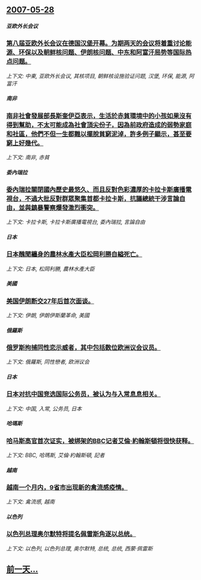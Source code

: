 ## [2007-05-28](/news/2007/05/28/index.md)

##### 亚欧外长会议
### [第八届亚欧外长会议在德国汉堡开幕。为期两天的会议将着重讨论能源、环保以及朝鲜核问题、伊朗核问题、中东和阿富汗局势等国际热点问题。](/news/2007/05/28/第八届亚欧外长会议在德国汉堡开幕-为期两天的会议将着重讨论能源-环保以及朝鲜核问题-伊朗核问题-中东和阿富汗局势等国际热.md)
_上下文: 中東, 亚欧外长会议, 其核项目, 朝鲜核设施验证问题, 汉堡, 环保, 能源, 阿富汗_

##### 南非
### [南非社會發展部長斯奎伊亞表示，生活於赤貧環境中的小孩如果沒有得到幫助，不太可能成為社會頂尖份子，因為前政府造成的弱勢家庭和社區，他們不但一生都難以擺脫貧窮泥淖，許多例子顯示，甚至要窮上好幾代。](/news/2007/05/28/南非社會發展部長斯奎伊亞表示-生活於赤貧環境中的小孩如果沒有得到幫助-不太可能成為社會頂尖份子-因為前政府造成的弱勢家庭.md)
_上下文: 南非, 赤貧_

##### 委內瑞拉
### [委內瑞拉關閉國內歷史最悠久、而且反對色彩濃厚的卡拉卡斯廣播電視台，不過大批反對群眾聚集首都卡拉卡斯，抗議總統干涉言論自由，並與鎮暴警察爆發激烈衝突。](/news/2007/05/28/委內瑞拉關閉國內歷史最悠久-而且反對色彩濃厚的卡拉卡斯廣播電視台-不過大批反對群眾聚集首都卡拉卡斯-抗議總統干涉言論自由.md)
_上下文: 卡拉卡斯, 卡拉卡斯廣播電視台, 委內瑞拉, 言論自由_

##### 日本
### [日本醜聞纏身的農林水產大臣松岡利勝自縊死亡。](/news/2007/05/28/日本醜聞纏身的農林水產大臣松岡利勝自縊死亡.md)
_上下文: 日本, 松岡利勝, 農林水產大臣_

##### 美國
### [美国伊朗断交27年后首次面谈。](/news/2007/05/28/美国伊朗断交27年后首次面谈.md)
_上下文: 伊朗, 伊朗伊斯蘭革命, 美國_

##### 俄羅斯
### [俄罗斯拘捕同性恋示威者，其中包括数位欧洲议会议员。](/news/2007/05/28/俄罗斯拘捕同性恋示威者-其中包括数位欧洲议会议员.md)
_上下文: 俄羅斯, 同性戀者, 欧洲议会_

##### 日本
### [日本对抗中国竞选国际公务员，被认为与入常息息相关。](/news/2007/05/28/日本对抗中国竞选国际公务员-被认为与入常息息相关.md)
_上下文: 中国, 入常, 公务员, 日本_

##### 哈瑪斯
### [哈马斯高官首次证实，被绑架的BBC记者艾倫·約翰斯頓将很快获释。](/news/2007/05/28/哈马斯高官首次证实-被绑架的BBC记者艾倫-約翰斯頓将很快获释.md)
_上下文: BBC, 哈瑪斯, 艾倫·約翰斯頓, 記者_

##### 越南
### [越南一个月内，9省市出现新的禽流感疫情。](/news/2007/05/28/越南一个月内-9省市出现新的禽流感疫情.md)
_上下文: 禽流感, 越南_

##### 以色列
### [以色列总理奥尔默特将提名佩雷斯角逐以总统。](/news/2007/05/28/以色列总理奥尔默特将提名佩雷斯角逐以总统.md)
_上下文: 以色列, 以色列总理, 奥尔默特, 总统, 总统, 西蒙·佩雷斯_

## [前一天...](/news/2007/05/27/index.md)

